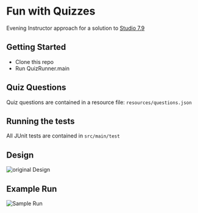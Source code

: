 # Fun with Quizzes

Evening Instructor approach for a solution to [Studio 7.9](https://education.launchcode.org/java-web-development/chapters/inheritance/studio.html) 

## Getting Started

* Clone this repo
* Run QuizRunner.main

## Quiz Questions

Quiz questions are contained in a resource file: `resources/questions.json`

## Running the tests

All JUnit tests are contained in `src/main/test`

## Design
![original Design](https://user-images.githubusercontent.com/3410399/69594239-a05adb80-0ff3-11ea-9b43-12f0909f3bb0.png)

## Example Run
![Sample Run](https://j.gifs.com/K17QQn.gif)


